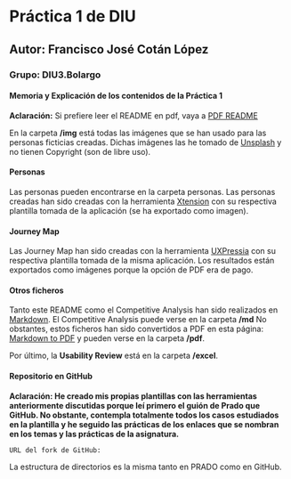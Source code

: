 # Práctica 1 de DIU

## Autor: Francisco José Cotán López
### Grupo: DIU3.Bolargo

#### Memoria y Explicación de los contenidos de la Práctica 1

**Aclaración:** Si prefiere leer el README en pdf, vaya a [PDF README](./pdf/README.pdf)

En la carpeta **/img** está todas las imágenes que se han usado para las personas ficticias creadas.
Dichas imágenes las he tomado de [Unsplash](https://unsplash.com/) y no tienen Copyright (son de libre uso).

#### Personas

Las personas pueden encontrarse en la carpeta personas.
Las personas creadas han sido creadas con la herramienta [Xtension](https://xtensio.com/) con su respectiva plantilla tomada de la aplicación (se ha exportado como imagen).

#### Journey Map

Las Journey Map han sido creadas con la herramienta [UXPressia](https://uxpressia.com/) con su respectiva plantilla tomada de la misma aplicación.
Los resultados están exportados como imágenes porque la opción de PDF era de pago.

#### Otros ficheros

Tanto este README como el Competitive Analysis han sido realizados en [Markdown](https://markdown.es/).
El Competitive Analysis puede verse en la carpeta **/md**
No obstantes, estos ficheros han sido convertidos a PDF en esta página: [Markdown to PDF](https://www.markdowntopdf.com/) y pueden verse en la carpeta **/pdf**.

Por último, la **Usability Review** está en la carpeta **/excel**.

#### Repositorio en GitHub

**Aclaración: He creado mis propias plantillas con las herramientas anteriormente discutidas porque leí primero el guión de Prado que GitHub. No obstante, contempla totalmente todos los casos estudiados en la plantilla y he seguido las prácticas de los enlaces que se nombran en los temas y las prácticas de la asignatura.**

`URL del fork de GitHub: `

La estructura de directorios es la misma tanto en PRADO como en GitHub.